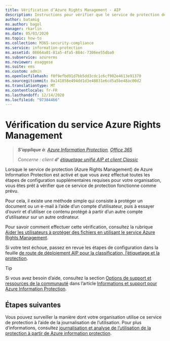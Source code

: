 ```yaml
---
title: Vérification d’Azure Rights Management - AIP
description: Instructions pour vérifier que le service de protection de Azure Information Protection fonctionne comme prévu.
author: batamig
ms.author: bagol
manager: rkarlin
ms.date: 05/03/2020
ms.topic: how-to
ms.collection: M365-security-compliance
ms.service: information-protection
ms.assetid: 08664a01-81a5-4fa5-884c-7306ee55dba0
ms.subservice: azurerms
ms.reviewer: esaggese
ms.suite: ems
ms.custom: admin
ms.openlocfilehash: f0f9efbd91d7bb5dd3cdc1c6cf902e4613e91370
ms.sourcegitcommit: 8a141858e494dd1d3e48831e6cd5a5be48ac00d2
ms.translationtype: MT
ms.contentlocale: fr-FR
ms.lasthandoff: 12/14/2020
ms.locfileid: "97384466"
---
```

# <a name="verifying-the-azure-rights-management-service"></a>Vérification du service Azure Rights Management

>***S’applique à**: [Azure Information Protection](https://azure.microsoft.com/pricing/details/information-protection), [Office 365](https://download.microsoft.com/download/E/C/F/ECF42E71-4EC0-48FF-AA00-577AC14D5B5C/Azure_Information_Protection_licensing_datasheet_EN-US.pdf)*
>
>*Concerne : client **d'** [étiquetage unifié AIP et client Classic](faqs.md#whats-the-difference-between-the-azure-information-protection-classic-and-unified-labeling-clients)*

Lorsque le service de protection (Azure Rights Management) de Azure Information Protection est activé et que vous avez effectué toutes les étapes de configuration supplémentaires requises pour votre organisation, vous êtes prêt à vérifier que ce service de protection fonctionne comme prévu. 

Pour cela, il existe une méthode simple qui consiste à protéger un document ou un e-mail à l’aide d’un compte d’utilisateur, puis à essayer d’ouvrir et d’utiliser ce contenu protégé à partir d’un autre compte d’utilisateur sur un autre ordinateur.

Pour savoir comment effectuer cette vérification, consultez la rubrique [Aider les utilisateurs à protéger des fichiers en utilisant le service Azure Rights Management](help-users.md).

Si votre test échoue, passez en revue les étapes de configuration dans la feuille [de route de déploiement AIP pour la classification, l’étiquetage et la protection](deployment-roadmap-classify-label-protect.md).

> [!TIP]
> Si vous avez besoin d’aide, consultez la section [Options de support et ressources de la communauté](information-support.md#support-options-and-community-resources) dans l’article [Informations et support pour Azure Information Protection](information-support.md).

## <a name="next-steps"></a>Étapes suivantes

Vous pouvez surveiller la manière dont votre organisation utilise ce service de protection à l’aide de la journalisation de l’utilisation. Pour plus d’informations, consultez [journalisation et analyse de l’utilisation de la protection à partir de Azure information protection](log-analyze-usage.md).



